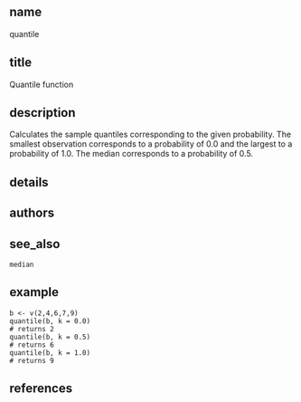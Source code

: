 ## name
quantile
## title
Quantile function
## description
Calculates the sample quantiles corresponding to the given probability.
The smallest observation corresponds to a probability of 0.0 and the 
largest to a probability of 1.0. The median corresponds to a probability of
0.5.
## details
## authors
## see_also
`median`
## example
    b <- v(2,4,6,7,9)
    quantile(b, k = 0.0)
    # returns 2
    quantile(b, k = 0.5)
    # returns 6
    quantile(b, k = 1.0)
    # returns 9
    
## references
